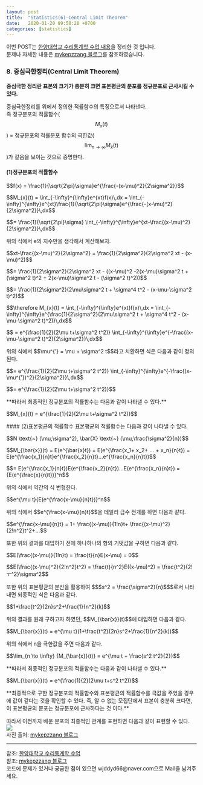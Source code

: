 ```yaml
---
layout: post
title:  "Statistics(6)-Central Limit Theorem"
date:   2020-01-20 09:50:20 +0700
categories: [statistics]
---
```

<script type="text/javascript" src="https://cdn.mathjax.org/mathjax/latest/MathJax.js?config=TeX-AMS_HTML"></script>
이번 POST는 <a href="http://www.kocw.net/home/cview.do?mty=p&kemId=1165032">한양대학교 수리통계학 수업 내용</a>을 정리한 것 입니다.  
문제나 자세한 내용은 <a href="https://m.blog.naver.com/mykepzzang/220838509912">mykepzzang 블로그</a>를 참조하였습니다.  

### 8. 중심극한정리(Central Limit Theorem)
**중심극한 정리란 표본의 크기가 충분히 크면 표본평균의 분포를 정규분포로 근사시킬 수 있다.**  

중심극한정리를 위에서 정의한 적률함수의 특징으로서 나타낸다.  
즉 정규분포의 적률함수(<span>$$M_{x}(t)$$</span>) = 정규분포의 적률분포 함수의 극한값(<span>$$\lim_{n \to \infty}M_{\bar{x}}(t)$$</span>)가 같음을 보이는 것으로 증명한다.  

#### (1)정규분포의 적률함수
<p>$$f(x) = \frac{1}{\sqrt{2\pi}\sigma}e^{\frac{-(x-\mu)^2}{2\sigma^2}}$$</p>
<p>$$M_{x}(t) = \int_{-\infty}^{\infty}e^{xt}f(x)\,dx = \int_{-\infty}^{\infty}e^{xt}\frac{1}{\sqrt{2\pi}\sigma}e^{\frac{-(x-\mu)^2}{2\sigma^2}}\,dx$$</p>
<p>$$= \frac{1}{\sqrt{2\pi}\sigma} \int_{-\infty}^{\infty}e^{xt-\frac{(x-\mu)^2}{2\sigma^2}}\,dx$$</p>
위의 식에서 e의 지수만을 생각해서 계산해보자.  

<p>$$xt-\frac{(x-\mu)^2}{2\sigma^2} = \frac{1}{2\sigma^2}(2\sigma^2 xt - (x-\mu)^2)$$</p>
<p>$$= \frac{1}{2\sigma^2}(2\sigma^2 xt - ((x-\mu)^2 -2(x-\mu)\sigma^2 t + (\sigma^2 t)^2 + 2(x-\mu)\sigma^2 t - (\sigma^2 t)^2))$$</p>
<p>$$= \frac{1}{2\sigma^2}(2\mu\sigma^2 t + \sigma^4 t^2 - (x-\mu-\sigma^2 t)^2)$$</p>
<p>$$\therefore M_{x}(t) = \int_{-\infty}^{\infty}e^{xt}f(x)\,dx = \int_{-\infty}^{\infty}e^{\frac{1}{2\sigma^2}(2\mu\sigma^2 t + \sigma^4 t^2 - (x-\mu-\sigma^2 t)^2)}\,dx$$</p>
<p>$$ = e^{\frac{1}{2}(2\mu t+\sigma^2 t^2)}  \int_{-\infty}^{\infty}e^{-\frac{(x-\mu-\sigma^2 t)^2}{2\sigma^2}}\,dx$$</p>
위의 식에서 <span>$$\mu^{'} = \mu + \sigma^2 t$$</span>라고 치환하면 식은 다음과 같이 정의된다.  
<p>$$= e^{\frac{1}{2}(2\mu t+\sigma^2 t^2)}  \int_{-\infty}^{\infty}e^{-\frac{(x-\mu^{'})^2}{2\sigma^2}}\,dx$$</p>
<p>$$= e^{\frac{1}{2}(2\mu t+\sigma^2 t^2)}$$</p>
**따라서 최종적인 정규분포의 적률함수는 다음과 같이 나타낼 수 있다.**  
<p>$$M_{x}(t) = e^{\frac{1}{2}(2\mu t+\sigma^2 t^2)}$$</p>
#### (2)표본평균의 적률함수
표본평균의 적률함수는 다음과 같이 나타낼 수 있다.  
<p>$$N \text{~} (\mu,\sigma^2), \bar{X} \text{~} (\mu,\frac{\sigma^2}{n})$$</p>
<p>$$M_{\bar{x}}(t) = E(e^{\bar{x}t}) = E(e^{\frac{x_1+ x_2+ ... + x_n}{n}t}) = E(e^{\frac{x_1}{n}t}e^{\frac{x_2}{n}t}...e^{\frac{x_n}{n}t})$$</p>
<p>$$= E(e^{\frac{x_1}{n}t})E(e^{\frac{x_2}{n}t})...E(e^{\frac{x_n}{n}t}) = {E(e^{\frac{x}{n}t})}^n$$</p>
위의 식에서 약간의 식 변형한다.  

<p>$$e^{\mu t}{E(e^{\frac{x-\mu}{n}t})}^n$$</p>
위의 식에서 <span>$$e^{\frac{x-\mu}{n}t}$$</span>을 테일러 급수 전개를 하면 다음과 같다.  

<p>$$e^{\frac{x-\mu}{n}t} = 1+ \frac{(x-\mu)}{1!n}t+ \frac{(x-\mu)^2}{2!n^2}t^2+...$$</p>
또한 위의 결과를 대입하기 전에 하나하나의 항의 기댓값을 구하면 다음과 같다.  
<p>$$E(\frac{(x-\mu)}{1!n}t) = \frac{t}{n}E(x-\mu) = 0$$</p>
<p>$$E(\frac{(x-\mu)^2}{2!n^2}t^2) = \frac{t}{n^2}E((x-\mu)^2) = \frac{t^2}{2!ㅜ^2}\sigma^2$$</p>
또한 위의 표본평균의 분산을 활용하여 <span>$$$s^2 = \frac{\sigma^2}{n}$$$</span>로서 나타내면 되종적인 식은 다음과 같다.  
<p>$$1+\frac{t^2}{2n}s^2+\frac{1}{n^2}(k)$$</p>
위의 결과를 원래 구하고자 하였던, <span>$$M_{\bar{x}}(t)$$</span>에 대입하면 다음과 같다.  

<p>$$M_{\bar{x}}(t) = e^{\mu t}(1+\frac{t^2}{2n}s^2+\frac{1}{n^2}(k))$$</p>
위의 식에서 n을 극한값을 주면 다음과 같다.  

<p>$$\lim_{n \to \infty} {M_{\bar{x}}(t)} = e^{\mu t + \frac{s^2 t^2}{2}}$$</p>
**따라서 최종적인 정규분포의 적률함수는 다음과 같이 나타낼 수 있다.**  
<p>$$M_{\bar{x}}(t) = e^{\frac{1}{2}(2\mu t+s^2 t^2)}$$</p>
**최종적으로 구한 정규분포의 적률함수와 표본평균의 적률함수를 극값을 주었을 경우에 값이 같다는 것을 확인할 수 있다. 즉, 알 수 없는 모집단에서 표본이 충분히 크다면, 이 표본평균의 분포는 정규분포에 근사하다는 것 이다.**  

따라서 이전까지 배운 분포의 최종적인 관계를 표현하면 다음과 같이 표현할 수 있다. <img src="https://postfiles.pstatic.net/MjAxNjExMDNfMjgw/MDAxNDc4MTAzMjU2OTc1.yjgARG869IWWmWAy2IgGUfn0DFYs-HEXs_HND021XUkg._YsI9zZRLRK1QCCHA9jwGKRXLMe4shK7r8TuLlEVNCYg.JPEG.mykepzzang/%ED%99%95%EB%A5%A0%EA%B3%BC%ED%86%B5%EA%B3%84.jpg?type=w2"/><br>
사진 출처: <a href="https://blog.naver.com/PostView.nhn?blogId=mykepzzang&logNo=220852102307&parentCategoryNo=&categoryNo=&viewDate=&isShowPopularPosts=false&from=postView">mykepzzang 블로그</a><br>


<hr>
참조: <a href="http://www.kocw.net/home/cview.do?mty=p&kemId=1165032">한양대학교 수리통계학 수업</a><br>
참조: <a href="https://m.blog.naver.com/mykepzzang/220838509912">mykepzzang 블로그</a><br>
코드에 문제가 있거나 궁금한 점이 있으면 wjddyd66@naver.com으로  Mail을 남겨주세요.

